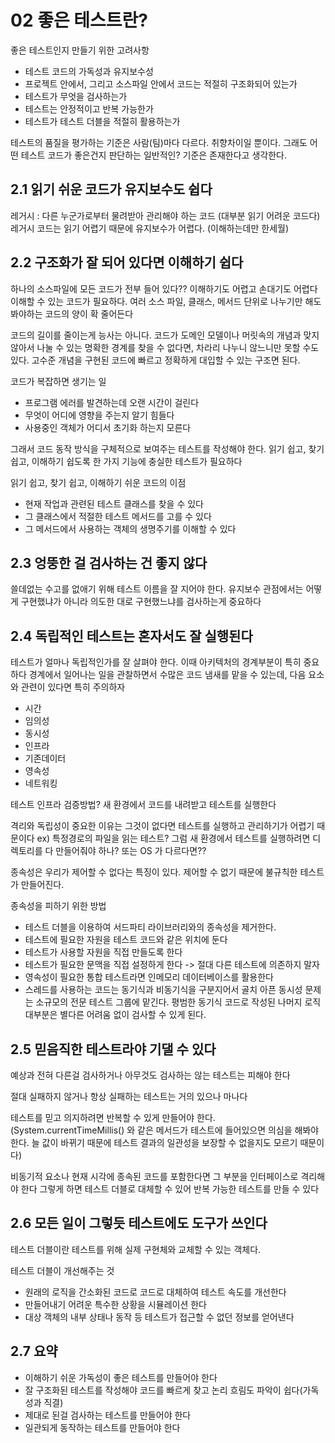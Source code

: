 # 02 좋은 테스트란?

좋은 테스트인지 만들기 위한 고려사항
- 테스트 코드의 가독성과 유지보수성
- 프로젝트 안에서, 그리고 소스파일 안에서 코드는 적절히 구조화되어 있는가
- 테스트가 무엇을 검사하는가
- 테스트는 안정적이고 반복 가능한가
- 테스트가 테스트 더블을 적절히 활용하는가

테스트의 품질을 평가하는 기준은 사람(팀)마다 다르다. 취향차이일 뿐이다.
그래도 어떤 테스트 코드가 좋은건지 판단하는 일반적인? 기준은 존재한다고 생각한다.

## 2.1 읽기 쉬운 코드가 유지보수도 쉽다

레거시 : 다른 누군가로부터 물려받아 관리해야 하는 코드 (대부분 읽기 어려운 코드다)
레거시 코드는 읽기 어렵기 때문에 유지보수가 어렵다. (이해하는데만 한세월)


## 2.2 구조화가 잘 되어 있다면 이해하기 쉽다

하나의 소스파일에 모든 코드가 전부 들어 있다?? 이해하기도 어렵고 손대기도 어렵다
이해할 수 있는 코드가 필요하다. 여러 소스 파일, 클래스, 메서드 단위로 나누기만 해도
봐야하는 코드의 양이 확 줄어든다

코드의 길이를 줄이는게 능사는 아니다. 코드가 도메인 모델이나 머릿속의 개념과 맞지 않아서
나눌 수 있는 명확한 경계를 찾을 수 없다면, 차라리 나누니 않느니만 못할 수도 있다.
고수준 개념을 구현된 코드에 빠르고 정확하게 대입할 수 있는 구조면 된다.

코드가 복잡하면 생기는 일
- 프로그램 에러를 발견하는데 오랜 시간이 걸린다
- 무엇이 어디에 영향을 주는지 알기 힘들다
- 사용중인 객체가 어디서 초기화 하는지 모른다

그래서 코드 동작 방식을 구체적으로 보여주는 테스트를 작성해야 한다.
읽기 쉽고, 찾기 쉽고, 이해하기 쉽도록 한 가지 기능에 충실한 테스트가 필요하다

읽기 쉽고, 찾기 쉽고, 이해하기 쉬운 코드의 이점
- 현재 작업과 관련된 테스트 클래스를 찾을 수 있다
- 그 클래스에서 적절한 테스트 메서드를 고를 수 있다
- 그 메서드에서 사용하는 객체의 생명주기를 이해할 수 있다

## 2.3 엉뚱한 걸 검사하는 건 좋지 않다

쓸데없는 수고를 없애기 위해 테스트 이름을 잘 지어야 한다.
유지보수 관점에서는 어떻게 구현했냐가 아니라 의도한 대로 구현했느냐를 검사하는게 중요하다

## 2.4 독립적인 테스트는 혼자서도 잘 실행된다

테스트가 얼마나 독립적인가를 잘 살펴야 한다. 이때 아키텍처의 경계부분이 특히 중요하다
경계에서 일어나는 일을 관찰하면서 수많은 코드 냄새를 맡을 수 있는데, 다음 요소와 관련이 있다면 특히 주의하자

- 시간
- 임의성
- 동시성
- 인프라
- 기존데이터
- 영속성
- 네트워킹

테스트 인프라 검증방법? 새 환경에서 코드를 내려받고 테스트를 실행한다

격리와 독립성이 중요한 이유는 그것이 없다면 테스트를 실행하고 관리하기가 어렵기 때문이다
ex) 특정경로의 파일을 읽는 테스트? 그럼 새 환경에서 테스트를 실행하려면 디렉토리를 다 만들어줘야 하나? 또는 OS 가 다르다면??

종속성은 우리가 제어할 수 없다는 특징이 있다. 제어할 수 없기 때문에 불규칙한 테스트가 만들어진다.

종속성을 피하기 위한 방법
- 테스트 더블을 이용하여 서드파티 라이브러리와의 종속성을 제거한다.
- 테스트에 필요한 자원을 테스트 코드와 같은 위치에 둔다
- 테스트가 사용할 자원을 직접 만들도록 한다
- 테스트가 필요한 문맥을 직접 설정하게 한다 -> 절대 다른 테스트에 의존하지 말자
- 영속성이 필요한 통합 테스트라면 인메모리 데이터베이스를 활용한다
- 스레드를 사용하는 코드는 동기식과 비동기식을 구분지어서 골치 아픈 동시성 문제는 소규모의 전문 테스트 그룹에 맡긴다.
  평범한 동기식 코드로 작성된 나머지 로직 대부분은 별다른 어려움 없이 검사할 수 있게 된다.

## 2.5 믿음직한 테스트라야 기댈 수 있다

예상과 전혀 다른걸 검사하거나 아무것도 검사하는 않는 테스트는 피해야 한다

절대 실패하지 않거나 항상 실패하는 테스트는 거의 있으나 마나다

테스트를 믿고 의지하려면 반복할 수 있게 만들어야 한다.
(System.currentTimeMillis() 와 같은 메서드가 테스트에 들어있으면 의심을 해봐야 한다. 늘 값이 바뀌기 때문에 테스트 결과의 일관성을 보장할 수 없을지도 모르기 때문이다)

비동기적 요소나 현재 시각에 종속된 코드를 포함한다면 그 부분을 인터페이스로 격리해야 한다
그렇게 하면 테스트 더블로 대체할 수 있어 반복 가능한 테스트를 만들 수 있다

## 2.6 모든 일이 그렇듯 테스트에도 도구가 쓰인다

테스트 더블이란 테스트를 위해 실제 구현체와 교체할 수 있는 객체다.

테스트 더블이 개선해주는 것
- 원래의 로직을 간소화된 코드로 코드로 대체하여 테스트 속도를 개선한다
- 만들어내기 어려운 특수한 상황을 시뮬레이션 한다
- 대상 객체의 내부 상태나 동작 등 테스트가 접근할 수 없던 정보를 얻어낸다

## 2.7 요약

- 이해하기 쉬운 가독성이 좋은 테스트를 만들어야 한다
- 잘 구조화된 테스트를 작성해야 코드를 빠르게 찾고 논리 흐림도 파악이 쉽다(가독성과 직결)
- 제대로 된걸 검사하는 테스트를 만들어야 한다
- 일관되게 동작하는 테스트를 만들어야 한다


